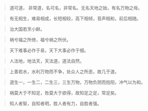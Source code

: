 > 道可道， 非常道，名可名，非常名。无名天地之始，有名万物之母。

> 有无相生，难易相成，长短相较，高下相倾，音声相和，前后相随。

> 治大国若烹小鲜。

> 祸兮福之所倚，福兮祸之所伏。

> 天下难事必作于易，天下大事必作于细。

> 人法地，地法天，天法道，道法自然。

> 上善若水，水利万物而不争，处众人之所恶，故几于道。

> 道生一，一生二，二生三，三生万物，万物负阴而抱阳，冲气以为和。

> 祸莫大于不知足，咎莫大于欲得，故知足之足，常足矣。

> 知人者智，自知者明，胜人者有力，自胜者强。